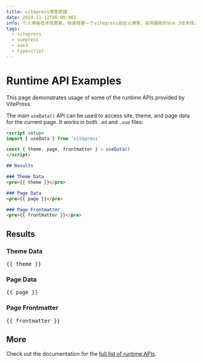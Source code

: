 ```yaml
---
title: vitepress博客搭建
date: 2024-11-12T00:00:00Z
info: 个人博客技术栈更新，快速搭建一个vitepress自定义博客，采用最新的Vue 3技术栈，集成TypeScript增强类型安全，支持Markdown扩展功能，方便内容创作。
tags:
  - vitepress
  - vuepress
  - vue3
  - typescript
---
```



# Runtime API Examples

This page demonstrates usage of some of the runtime APIs provided by VitePress.

The main `useData()` API can be used to access site, theme, and page data for the current page. It works in both `.md` and `.vue` files:

```md
<script setup>
import { useData } from 'vitepress'

const { theme, page, frontmatter } = useData()
</script>

## Results

### Theme Data
<pre>{{ theme }}</pre>

### Page Data
<pre>{{ page }}</pre>

### Page Frontmatter
<pre>{{ frontmatter }}</pre>
```

<script setup>
import { useData } from 'vitepress'

const { site, theme, page, frontmatter } = useData()
</script>

## Results

### Theme Data
<pre>{{ theme }}</pre>

### Page Data
<pre>{{ page }}</pre>

### Page Frontmatter
<pre>{{ frontmatter }}</pre>

## More

Check out the documentation for the [full list of runtime APIs](https://vitepress.dev/reference/runtime-api#usedata).
